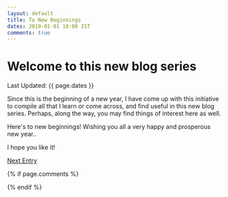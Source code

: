 ```yaml
---
layout: default
title: To New Beginnings
dates: 2019-01-01 10:00 IST
comments: true
---
```


# Welcome to this new blog series
Last Updated: {{ page.dates }}

Since this is the beginning of a new year, I have come up with this initiative to compile all that I learn or come across, and find useful in this new blog series. Perhaps, along the way, you may find things of interest here as well. 

Here's to new beginnings! Wishing you all a very happy and prosperous new year.. 

I hope you like it! <br />

[Next Entry](2019-01-01-tips-to-create-github-blog.md)


{% if page.comments %}
  <div id="disqus_thread"></div>
<script>
var disqus_config = function () {
this.page.url = "https://swatigupta1997.github.io/blog/2019/01/01/to-new-beginnings/";  // Replace PAGE_URL with your page's canonical URL variable
this.page.identifier {{ page.title }}; // Replace PAGE_IDENTIFIER with your page's unique identifier variable
};
(function() { // DON'T EDIT BELOW THIS LINE
var d = document, s = d.createElement('script');
s.src = 'https://swatiguptablog.disqus.com/embed.js';
s.setAttribute('data-timestamp', +new Date());
(d.head || d.body).appendChild(s);
})();
</script>

{% endif %}

